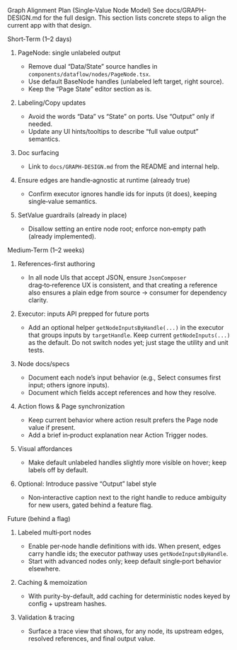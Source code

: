 Graph Alignment Plan (Single‑Value Node Model)
See docs/GRAPH-DESIGN.md for the full design. This section lists concrete steps to align the current app with that design.

Short‑Term (1–2 days)
1) PageNode: single unlabeled output
   - Remove dual “Data/State” source handles in `components/dataflow/nodes/PageNode.tsx`.
   - Use default BaseNode handles (unlabeled left target, right source).
   - Keep the “Page State” editor section as is.

2) Labeling/Copy updates
   - Avoid the words “Data” vs “State” on ports. Use “Output” only if needed.
   - Update any UI hints/tooltips to describe “full value output” semantics.

3) Doc surfacing
   - Link to `docs/GRAPH-DESIGN.md` from the README and internal help.

4) Ensure edges are handle‑agnostic at runtime (already true)
   - Confirm executor ignores handle ids for inputs (it does), keeping single‑value semantics.

5) SetValue guardrails (already in place)
   - Disallow setting an entire node root; enforce non‑empty path (already implemented).

Medium‑Term (1–2 weeks)
1) References-first authoring
   - In all node UIs that accept JSON, ensure `JsonComposer` drag‑to‑reference UX is consistent, and that creating a reference also ensures a plain edge from source → consumer for dependency clarity.

2) Executor: inputs API prepped for future ports
   - Add an optional helper `getNodeInputsByHandle(...)` in the executor that groups inputs by `targetHandle`. Keep current `getNodeInputs(...)` as the default. Do not switch nodes yet; just stage the utility and unit tests.

3) Node docs/specs
   - Document each node’s input behavior (e.g., Select consumes first input; others ignore inputs).
   - Document which fields accept references and how they resolve.

4) Action flows & Page synchronization
   - Keep current behavior where action result prefers the Page node value if present.
   - Add a brief in‑product explanation near Action Trigger nodes.

5) Visual affordances
   - Make default unlabeled handles slightly more visible on hover; keep labels off by default.

6) Optional: Introduce passive “Output” label style
   - Non‑interactive caption next to the right handle to reduce ambiguity for new users, gated behind a feature flag.

Future (behind a flag)
1) Labeled multi‑port nodes
   - Enable per‑node handle definitions with ids. When present, edges carry handle ids; the executor pathway uses `getNodeInputsByHandle`.
   - Start with advanced nodes only; keep default single‑port behavior elsewhere.

2) Caching & memoization
   - With purity-by-default, add caching for deterministic nodes keyed by config + upstream hashes.

3) Validation & tracing
   - Surface a trace view that shows, for any node, its upstream edges, resolved references, and final output value.
